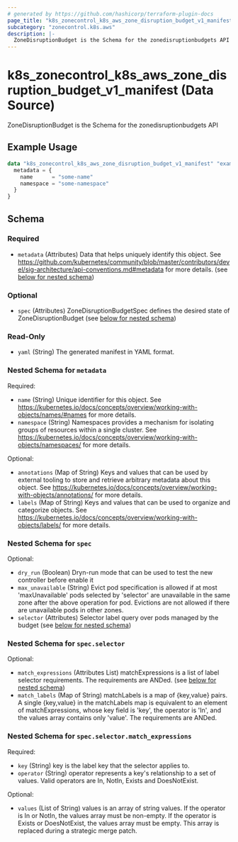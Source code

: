 ```yaml
---
# generated by https://github.com/hashicorp/terraform-plugin-docs
page_title: "k8s_zonecontrol_k8s_aws_zone_disruption_budget_v1_manifest Data Source - terraform-provider-k8s"
subcategory: "zonecontrol.k8s.aws"
description: |-
  ZoneDisruptionBudget is the Schema for the zonedisruptionbudgets API
---
```


# k8s_zonecontrol_k8s_aws_zone_disruption_budget_v1_manifest (Data Source)

ZoneDisruptionBudget is the Schema for the zonedisruptionbudgets API

## Example Usage

```terraform
data "k8s_zonecontrol_k8s_aws_zone_disruption_budget_v1_manifest" "example" {
  metadata = {
    name      = "some-name"
    namespace = "some-namespace"
  }
}
```

<!-- schema generated by tfplugindocs -->
## Schema

### Required

- `metadata` (Attributes) Data that helps uniquely identify this object. See https://github.com/kubernetes/community/blob/master/contributors/devel/sig-architecture/api-conventions.md#metadata for more details. (see [below for nested schema](#nestedatt--metadata))

### Optional

- `spec` (Attributes) ZoneDisruptionBudgetSpec defines the desired state of ZoneDisruptionBudget (see [below for nested schema](#nestedatt--spec))

### Read-Only

- `yaml` (String) The generated manifest in YAML format.

<a id="nestedatt--metadata"></a>
### Nested Schema for `metadata`

Required:

- `name` (String) Unique identifier for this object. See https://kubernetes.io/docs/concepts/overview/working-with-objects/names/#names for more details.
- `namespace` (String) Namespaces provides a mechanism for isolating groups of resources within a single cluster. See https://kubernetes.io/docs/concepts/overview/working-with-objects/namespaces/ for more details.

Optional:

- `annotations` (Map of String) Keys and values that can be used by external tooling to store and retrieve arbitrary metadata about this object. See https://kubernetes.io/docs/concepts/overview/working-with-objects/annotations/ for more details.
- `labels` (Map of String) Keys and values that can be used to organize and categorize objects. See https://kubernetes.io/docs/concepts/overview/working-with-objects/labels/ for more details.


<a id="nestedatt--spec"></a>
### Nested Schema for `spec`

Optional:

- `dry_run` (Boolean) Dryn-run mode that can be used to test the new controller before enable it
- `max_unavailable` (String) Evict pod specification is allowed if at most 'maxUnavailable' pods selected by 'selector' are unavailable in the same zone after the above operation for pod. Evictions are not allowed if there are unavailable pods in other zones.
- `selector` (Attributes) Selector label query over pods managed by the budget (see [below for nested schema](#nestedatt--spec--selector))

<a id="nestedatt--spec--selector"></a>
### Nested Schema for `spec.selector`

Optional:

- `match_expressions` (Attributes List) matchExpressions is a list of label selector requirements. The requirements are ANDed. (see [below for nested schema](#nestedatt--spec--selector--match_expressions))
- `match_labels` (Map of String) matchLabels is a map of {key,value} pairs. A single {key,value} in the matchLabels map is equivalent to an element of matchExpressions, whose key field is 'key', the operator is 'In', and the values array contains only 'value'. The requirements are ANDed.

<a id="nestedatt--spec--selector--match_expressions"></a>
### Nested Schema for `spec.selector.match_expressions`

Required:

- `key` (String) key is the label key that the selector applies to.
- `operator` (String) operator represents a key's relationship to a set of values. Valid operators are In, NotIn, Exists and DoesNotExist.

Optional:

- `values` (List of String) values is an array of string values. If the operator is In or NotIn, the values array must be non-empty. If the operator is Exists or DoesNotExist, the values array must be empty. This array is replaced during a strategic merge patch.
